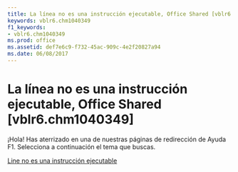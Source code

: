 ```yaml
---
title: La línea no es una instrucción ejecutable, Office Shared [vblr6.chm1040349]
keywords: vblr6.chm1040349
f1_keywords:
- vblr6.chm1040349
ms.prod: office
ms.assetid: def7e6c9-f732-45ac-909c-4e2f20827a94
ms.date: 06/08/2017
---
```





# La línea no es una instrucción ejecutable, Office Shared [vblr6.chm1040349]

¡Hola! Has aterrizado en una de nuestras páginas de redirección de Ayuda F1. Selecciona a continuación el tema que buscas.


 [Line no es una instrucción ejecutable](http://msdn.microsoft.com/library/line-isn-t-an-executable-statement%28Office.15%29.aspx)


